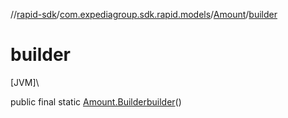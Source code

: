 //[rapid-sdk](../../../index.md)/[com.expediagroup.sdk.rapid.models](../index.md)/[Amount](index.md)/[builder](builder.md)

# builder

[JVM]\

public final static [Amount.Builder](-builder/index.md)[builder](builder.md)()

